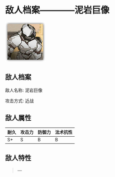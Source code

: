 # 敌人档案————泥岩巨像

![泥岩巨像](./eneIcons/泥岩巨像.png)

## 敌人档案

敌人名称: 泥岩巨像

攻击方式: 近战

## 敌人属性

| 耐久      | 攻击力  | 防御力 | 法术抗性 |
|---------|------|-----|------|
| S+ | S | B | B |

## 敌人特性
> —
